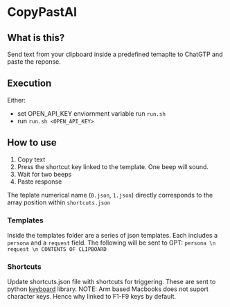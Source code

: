 # CopyPastAI

## What is this?
Send text from your clipboard inside a predefined temaplte to ChatGTP and paste the reponse.

## Execution
Either: 
- set OPEN_API_KEY enviornment variable run `run.sh` 
- run `run.sh <OPEN_API_KEY>` 

## How to use
1. Copy text
2. Press the shortcut key linked to the template. One beep will sound.
3. Wait for two beeps
4. Paste response

The teplate numerical name (`0.json`, `1.json`) directly corresponds to the array position within `shortcuts.json`

### Templates
Inside the templates folder are a series of json templates. Each includes a `persona` and a `request` field. The following will be sent to GPT: 
```persona \n request \n CONTENTS OF CLIPBOARD```


### Shortcuts
Update shortcuts.json file with shortcuts for triggering. These are sent to python [keyboard](https://github.com/boppreh/keyboard) library. 
NOTE: Arm based Macbooks does not suport character keys. Hence why linked to F1-F9 keys by default.